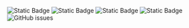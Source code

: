 ![Static Badge](https://img.shields.io/badge/blacklists-60-000000) ![Static Badge](https://img.shields.io/badge/blacklisted-2721605-cc0000) ![Static Badge](https://img.shields.io/badge/whitelisted-2242-00CC00) ![Static Badge](https://img.shields.io/badge/streaming_blacklist-28106-000000) ![GitHub issues](https://img.shields.io/github/issues/fabriziosalmi/blacklists)
